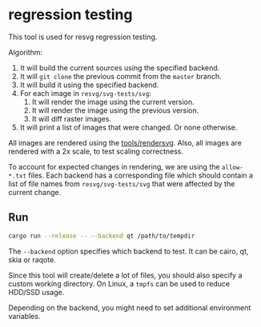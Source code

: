 # regression testing

This tool is used for resvg regression testing.

Algorithm:

1. It will build the current sources using the specified backend.
1. It will `git clone` the previous commit from the `master` branch.
1. It will build it using the specified backend.
1. For each image in `resvg/svg-tests/svg`:
   1. It will render the image using the current version.
   1. It will render the image using the previous version.
   1. It will diff raster images.
1. It will print a list of images that were changed. Or none otherwise.

All images are rendered using the [tools/rendersvg](../../tools/rendersvg/README.md).
Also, all images are rendered with a 2x scale, to test scaling correctness.

To account for expected changes in rendering, we are using the `allow-*.txt` files.
Each backend has a corresponding file which should contain a list of file names
from `resvg/svg-tests/svg` that were affected by the current change.

## Run

```sh
cargo run --release -- --backend qt /path/to/tempdir
```

The `--backend` option specifies which backend to test. It can be cairo, qt, skia or raqote.

Since this tool will create/delete a lot of files, you should also specify a custom working directory.
On Linux, a `tmpfs` can be used to reduce HDD/SSD usage.

Depending on the backend, you might need to set additional environment variables.

